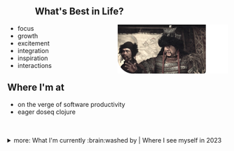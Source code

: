 ##    What's Best in Life?

<img align="right" width="50%" src="resources/conan-whats-best.png" alt="Conan! Whats best in Life?"> 

- focus
- growth
- excitement
- integration
- inspiration
- interactions

## Where I'm at

- on the verge of software productivity
- eager doseq clojure

<br>
<br>

<details>
<summary>more: What I'm currently :brain:washed by | Where I see myself in 2023</summary>

## What I'm currently brainwashed by

- functional programming, [rich](https://www.youtube.com/watch?v=-6BsiVyC1kM "(Talk) Rich Hickey: The Value of Values") pragmatic flavor
- the playfulness and curiosity of [dabeaz](https://www.youtube.com/watch?v=pkCLMl0e_0k "(Talk) David Beazley: Lambda Calculus from the Ground Up")
- [IO hoisting](https://www.youtube.com/watch?v=PBQN62oUnN8 "(Talk) Brandon Rhodes: Hoist Your I/O") 
- data-driven designs
- [Zombies!]( https://youtu.be/6qnNtVdf08Q "braaains")

## Where I see myself in 2023

- doing FOSS contributions
- in co-working atmospheres
- interning at a vibrant software company

</details>
